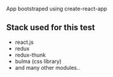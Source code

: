 App bootstraped using create-react-app
## Stack used for this test

* react.js
* redux
* redux-thunk
* bulma (css library)
* and many other modules..

